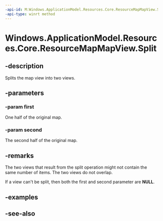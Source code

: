 ----api-id: M:Windows.ApplicationModel.Resources.Core.ResourceMapMapView.Split(Windows.Foundation.Collections.IMapView{System.String,Windows.ApplicationModel.Resources.Core.ResourceMap}@,Windows.Foundation.Collections.IMapView{System.String,Windows.ApplicationModel.Resources.Core.ResourceMap}@)
-api-type: winrt method
---<!-- Method syntaxpublic void Split(Windows.Foundation.Collections.IMapView<System.String, Windows.ApplicationModel.Resources.Core.ResourceMap> first, Windows.Foundation.Collections.IMapView<System.String, Windows.ApplicationModel.Resources.Core.ResourceMap> second)--># Windows.ApplicationModel.Resources.Core.ResourceMapMapView.Split## -descriptionSplits the map view into two views.## -parameters### -param firstOne half of the original map.### -param secondThe second half of the original map.## -remarksThe two views that result from the split operation might not contain the same number of items. The two views do not overlap.If a view can't be split, then both the first and second parameter are **NULL**.## -examples## -see-also